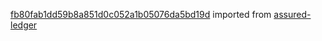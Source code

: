 [fb80fab1dd59b8a851d0c052a1b05076da5bd19d](https://github.com/insolar/assured-ledger/commit/fb80fab1dd59b8a851d0c052a1b05076da5bd19d) imported from [assured-ledger](https://github.com/insolar/assured-ledger)

